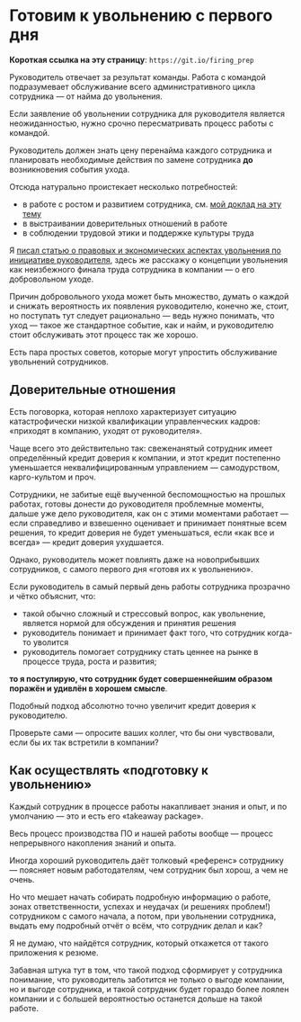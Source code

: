 # Готовим к увольнению с первого дня

**Короткая ссылка на эту страницу**: `https://git.io/firing_prep`

Руководитель отвечает за результат команды. Работа с командой подразумевает обслуживание всего административного цикла сотрудника — от найма до увольнения.

Если заявление об увольнении сотрудника для руководителя является неожиданностью, нужно срочно пересматривать процесс работы с командой.

Руководитель должен знать цену перенайма каждого сотрудника и планировать необходимые действия по замене сотрудника **до** возникновения события ухода.

Отсюда натурально проистекает несколько потребностей:
- в работе с ростом и развитием сотрудника, см. [мой доклад на эту тему](https://www.youtube.com/watch?v=nai9K0tFCcw)
- в выстраивании доверительных отношений в работе
- в соблюдении трудовой этики и поддержке культуры труда

Я [писал статью о правовых и экономических аспектах увольнения по инициативе руководителя](firing_law.html), здесь же расскажу о концепции увольнения как неизбежного финала труда сотрудника в компании — о его добровольном уходе.

Причин добровольного ухода может быть множество, думать о каждой и снижать вероятность их появления руководителю, конечно же, стоит, но поступать тут следует рационально — ведь нужно понимать, что уход — такое же стандартное событие, как и найм, и руководителю стоит обслуживать этот процесс так же хорошо.

Есть пара простых советов, которые могут упростить обслуживание увольнений сотрудников.

## Доверительные отношения

Есть поговорка, которая неплохо характеризует ситуацию катастрофически низкой квалификации управленческих кадров: «приходят в компанию, уходят от руководителя».

Чаще всего это действительно так: свеженанятый сотрудник имеет определённый кредит доверия к компании, и этот кредит постепенно уменьшается неквалифицированным управлением — самодурством, карго-культом и проч.

Сотрудники, не забитые ещё выученной беспомощностью на прошлых работах, готовы донести до руководителя проблемные моменты, дальше уже дело руководителя, как он с этими моментами работает — если справедливо и взвешенно оценивает и принимает понятные всем решения, то кредит доверия не будет уменьшаться, если «как все и всегда» — кредит доверия ухудшается.

Однако, руководитель может повлиять даже на новоприбывших сотрудников, с самого первого дня «готовя их к увольнению».

Если руководитель в самый первый день работы сотрудника прозрачно и чётко объяснит, что:
- такой обычно сложный и стрессовый вопрос, как увольнение, является нормой для обсуждения и принятия решения
- руководитель понимает и принимает факт того, что сотрудник когда-то уволится
- руководитель помогает сотруднику стать ценнее на рынке в процессе труда, роста и развития;

**то я постулирую, что сотрудник будет совершеннейшим образом поражён и удивлён в хорошем смысле**.

Подобный подход абсолютно точно увеличит кредит доверия к руководителю.

Проверьте сами — опросите ваших коллег, что бы они чувствовали, если бы их так встретили в компании?

## Как осуществлять «подготовку к увольнению»

Каждый сотрудник в процессе работы накапливает знания и опыт, и по умолчанию — это и есть его «takeaway package».

Весь процесс производства ПО и нашей работы вообще — процесс непрерывного накопления знаний и опыта.

Иногда хороший руководитель даёт толковый «референс» сотруднику — поясняет новым работодателям, чем сотрудник был хорош, а чем не очень.

Но что мешает начать собирать подробную информацию о работе, зонах ответственности, успехах и неудачах (и решениях проблем!) сотрудником с самого начала, а потом, при увольнении сотрудника, выдать ему подробный отчёт о всём, что сотрудник делал и как?

Я не думаю, что найдётся сотрудник, который откажется от такого приложения к резюме.

Забавная штука тут в том, что такой подход сформирует у сотрудника понимание, что руководитель заботится не только о выгоде компании, но и выгоде сотрудника, и такой сотрудник будет гораздо более лоялен компании и с большей вероятностью останется дольше на такой работе.


